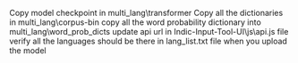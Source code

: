 Copy model checkpoint in multi_lang\transformer
Copy all the dictionaries in multi_lang\corpus-bin
copy all the word probability dictionary into multi_lang\word_prob_dicts 
update api url in Indic-Input-Tool-UI\js\api.js file
verify all the languages should be there in lang_list.txt file when you upload the model